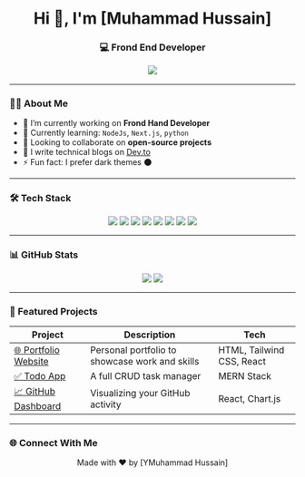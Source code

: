 <!-- GitHub Profile README: Professional Template -->

<h1 align="center">Hi 👋, I'm [Muhammad Hussain]</h1>
<h3 align="center">💻 Frond End Developer 
<p align="center">
  <img src="https://readme-typing-svg.herokuapp.com?font=Fira+Code&size=22&pause=1000&color=36BCF7&center=true&vCenter=true&width=500&lines=Building+Fast+%26+Scalable+Web+Apps;Lover+of+Clean+Code;Always+Learning+Something+New!" />
</p>

---

### 👨‍💻 About Me

- 🔭 I’m currently working on **Frond Hand Developer**
- 🌱 Currently learning: `NodeJs`, `Next.js`, `python`
- 🤝 Looking to collaborate on **open-source projects**
- 🧠 I write technical blogs on [Dev.to](https://dev.to/)
- ⚡ Fun fact: I prefer dark themes 🌑

---

### 🛠️ Tech Stack

<p align="center">
  <img src="https://img.shields.io/badge/JavaScript-F7DF1E?style=for-the-badge&logo=javascript&logoColor=000000" />
  <img src="https://img.shields.io/badge/React-61DAFB?style=for-the-badge&logo=react&logoColor=000000" />
  <img src="https://img.shields.io/badge/Node.js-339933?style=for-the-badge&logo=nodedotjs&logoColor=white" />
  <img src="https://img.shields.io/badge/Express.js-000000?style=for-the-badge&logo=express&logoColor=white" />
  <img src="https://img.shields.io/badge/MongoDB-4EA94B?style=for-the-badge&logo=mongodb&logoColor=white" />
  <img src="https://img.shields.io/badge/Tailwind_CSS-06B6D4?style=for-the-badge&logo=tailwindcss&logoColor=white" />
  <img src="https://img.shields.io/badge/Git-F05032?style=for-the-badge&logo=git&logoColor=white" />
  <img src="https://img.shields.io/badge/Firebase-FFCA28?style=for-the-badge&logo=firebase&logoColor=000" />
</p>

---

### 📊 GitHub Stats

<p align="center">
  <img src="https://github-readme-stats.vercel.app/api?username=yourusername&show_icons=true&theme=tokyonight" />
  <img src="https://github-readme-stats.vercel.app/api/top-langs/?username=yourusername&layout=compact&theme=tokyonight" />
</p>

---

### 🚀 Featured Projects

| Project | Description | Tech |
|--------|-------------|------|
| [🌐 Portfolio Website](https://github.com/yourusername/portfolio) | Personal portfolio to showcase work and skills | HTML, Tailwind CSS, React |
| [✅ Todo App](https://github.com/yourusername/todo-app) | A full CRUD task manager | MERN Stack |
| [📈 GitHub Dashboard](https://github.com/yourusername/github-dashboard) | Visualizing your GitHub activity | React, Chart.js |

---

### 🌐 Connect With Me


<p align="center">
  Made with ❤️ by [YMuhammad Hussain]
</p>
